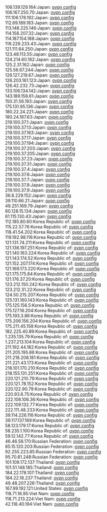 106.139.129.164:Japan: [ovpn config](vpn/106_139_129_164.ovpn)  
106.167.250.70:Japan: [ovpn config](vpn/106_167_250_70.ovpn)  
111.106.178.192:Japan: [ovpn config](vpn/111_106_178_192.ovpn)  
112.69.189.183:Japan: [ovpn config](vpn/112_69_189_183.ovpn)  
113.148.225.146:Japan: [ovpn config](vpn/113_148_225_146.ovpn)  
114.158.207.32:Japan: [ovpn config](vpn/114_158_207_32.ovpn)  
114.187.154.188:Japan: [ovpn config](vpn/114_187_154_188.ovpn)  
119.229.233.43:Japan: [ovpn config](vpn/119_229_233_43.ovpn)  
121.111.64.250:Japan: [ovpn config](vpn/121_111_64_250.ovpn)  
123.48.113.55:Japan: [ovpn config](vpn/123_48_113_55.ovpn)  
124.214.60.182:Japan: [ovpn config](vpn/124_214_60_182.ovpn)  
125.2.31.162:Japan: [ovpn config](vpn/125_2_31_162.ovpn)  
125.56.67.244:Japan: [ovpn config](vpn/125_56_67_244.ovpn)  
126.127.219.67:Japan: [ovpn config](vpn/126_127_219_67.ovpn)  
126.203.161.123:Japan: [ovpn config](vpn/126_203_161_123.ovpn)  
126.42.232.73:Japan: [ovpn config](vpn/126_42_232_73.ovpn)  
133.106.134.142:Japan: [ovpn config](vpn/133_106_134_142.ovpn)  
143.189.158.61:Japan: [ovpn config](vpn/143_189_158_61.ovpn)  
150.31.56.193:Japan: [ovpn config](vpn/150_31_56_193.ovpn)  
175.131.95.136:Japan: [ovpn config](vpn/175_131_95_136.ovpn)  
180.22.24.221:Japan: [ovpn config](vpn/180_22_24_221.ovpn)  
180.24.187.63:Japan: [ovpn config](vpn/180_24_187_63.ovpn)  
219.100.37.1:Japan: [ovpn config](vpn/219_100_37_1.ovpn)  
219.100.37.13:Japan: [ovpn config](vpn/219_100_37_13.ovpn)  
219.100.37.163:Japan: [ovpn config](vpn/219_100_37_163.ovpn)  
219.100.37.17:Japan: [ovpn config](vpn/219_100_37_17.ovpn)  
219.100.37.194:Japan: [ovpn config](vpn/219_100_37_194.ovpn)  
219.100.37.203:Japan: [ovpn config](vpn/219_100_37_203.ovpn)  
219.100.37.205:Japan: [ovpn config](vpn/219_100_37_205.ovpn)  
219.100.37.23:Japan: [ovpn config](vpn/219_100_37_23.ovpn)  
219.100.37.31:Japan: [ovpn config](vpn/219_100_37_31.ovpn)  
219.100.37.4:Japan: [ovpn config](vpn/219_100_37_4.ovpn)  
219.100.37.6:Japan: [ovpn config](vpn/219_100_37_6.ovpn)  
219.100.37.7:Japan: [ovpn config](vpn/219_100_37_7.ovpn)  
219.100.37.8:Japan: [ovpn config](vpn/219_100_37_8.ovpn)  
219.100.37.9:Japan: [ovpn config](vpn/219_100_37_9.ovpn)  
36.8.229.152:Japan: [ovpn config](vpn/36_8_229_152.ovpn)  
39.110.66.21:Japan: [ovpn config](vpn/39_110_66_21.ovpn)  
49.251.169.79:Japan: [ovpn config](vpn/49_251_169_79.ovpn)  
60.128.15.134:Japan: [ovpn config](vpn/60_128_15_134.ovpn)  
61.115.130.43:Japan: [ovpn config](vpn/61_115_130_43.ovpn)  
112.185.80.60:Korea Republic of: [ovpn config](vpn/112_185_80_60.ovpn)  
115.22.57.76:Korea Republic of: [ovpn config](vpn/115_22_57_76.ovpn)  
118.41.54.202:Korea Republic of: [ovpn config](vpn/118_41_54_202.ovpn)  
119.192.98.116:Korea Republic of: [ovpn config](vpn/119_192_98_116.ovpn)  
121.131.74.211:Korea Republic of: [ovpn config](vpn/121_131_74_211.ovpn)  
121.136.197.251:Korea Republic of: [ovpn config](vpn/121_136_197_251.ovpn)  
121.140.163.224:Korea Republic of: [ovpn config](vpn/121_140_163_224.ovpn)  
121.143.174.52:Korea Republic of: [ovpn config](vpn/121_143_174_52.ovpn)  
121.152.207.174:Korea Republic of: [ovpn config](vpn/121_152_207_174.ovpn)  
121.169.173.220:Korea Republic of: [ovpn config](vpn/121_169_173_220.ovpn)  
121.175.175.84:Korea Republic of: [ovpn config](vpn/121_175_175_84.ovpn)  
121.176.37.20:Korea Republic of: [ovpn config](vpn/121_176_37_20.ovpn)  
123.212.150.242:Korea Republic of: [ovpn config](vpn/123_212_150_242.ovpn)  
123.212.31.22:Korea Republic of: [ovpn config](vpn/123_212_31_22.ovpn)  
124.50.215.207:Korea Republic of: [ovpn config](vpn/124_50_215_207.ovpn)  
125.131.160.143:Korea Republic of: [ovpn config](vpn/125_131_160_143.ovpn)  
175.125.156.5:Korea Republic of: [ovpn config](vpn/175_125_156_5.ovpn)  
175.127.16.204:Korea Republic of: [ovpn config](vpn/175_127_16_204.ovpn)  
175.193.3.86:Korea Republic of: [ovpn config](vpn/175_193_3_86.ovpn)  
175.206.156.204:Korea Republic of: [ovpn config](vpn/175_206_156_204.ovpn)  
175.211.45.158:Korea Republic of: [ovpn config](vpn/175_211_45_158.ovpn)  
182.225.40.89:Korea Republic of: [ovpn config](vpn/182_225_40_89.ovpn)  
1.235.135.79:Korea Republic of: [ovpn config](vpn/1_235_135_79.ovpn)  
1.237.213.104:Korea Republic of: [ovpn config](vpn/1_237_213_104.ovpn)  
211.192.44.182:Korea Republic of: [ovpn config](vpn/211_192_44_182.ovpn)  
211.205.195.86:Korea Republic of: [ovpn config](vpn/211_205_195_86.ovpn)  
211.218.208.181:Korea Republic of: [ovpn config](vpn/211_218_208_181.ovpn)  
211.221.43.173:Korea Republic of: [ovpn config](vpn/211_221_43_173.ovpn)  
218.101.170.210:Korea Republic of: [ovpn config](vpn/218_101_170_210.ovpn)  
218.155.131.251:Korea Republic of: [ovpn config](vpn/218_155_131_251.ovpn)  
220.121.210.79:Korea Republic of: [ovpn config](vpn/220_121_210_79.ovpn)  
220.121.78.152:Korea Republic of: [ovpn config](vpn/220_121_78_152.ovpn)  
220.122.90.79:Korea Republic of: [ovpn config](vpn/220_122_90_79.ovpn)  
220.93.6.75:Korea Republic of: [ovpn config](vpn/220_93_6_75.ovpn)  
222.108.106.36:Korea Republic of: [ovpn config](vpn/222_108_106_36.ovpn)  
222.109.132.77:Korea Republic of: [ovpn config](vpn/222_109_132_77.ovpn)  
222.111.48.233:Korea Republic of: [ovpn config](vpn/222_111_48_233.ovpn)  
39.114.226.116:Korea Republic of: [ovpn config](vpn/39_114_226_116.ovpn)  
39.117.137.169:Korea Republic of: [ovpn config](vpn/39_117_137_169.ovpn)  
58.123.179.17:Korea Republic of: [ovpn config](vpn/58_123_179_17.ovpn)  
58.235.1.100:Korea Republic of: [ovpn config](vpn/58_235_1_100.ovpn)  
59.12.142.77:Korea Republic of: [ovpn config](vpn/59_12_142_77.ovpn)  
46.46.58.170:Russian Federation: [ovpn config](vpn/46_46_58_170.ovpn)  
85.15.120.203:Russian Federation: [ovpn config](vpn/85_15_120_203.ovpn)  
92.255.223.85:Russian Federation: [ovpn config](vpn/92_255_223_85.ovpn)  
95.70.81.248:Russian Federation: [ovpn config](vpn/95_70_81_248.ovpn)  
101.109.172.137:Thailand: [ovpn config](vpn/101_109_172_137.ovpn)  
101.51.148.185:Thailand: [ovpn config](vpn/101_51_148_185.ovpn)  
184.22.178.107:Thailand: [ovpn config](vpn/184_22_178_107.ovpn)  
184.22.18.237:Thailand: [ovpn config](vpn/184_22_18_237.ovpn)  
49.48.207.226:Thailand: [ovpn config](vpn/49_48_207_226.ovpn)  
167.99.192.121:United States: [ovpn config](vpn/167_99_192_121.ovpn)  
118.71.16.95:Viet Nam: [ovpn config](vpn/118_71_16_95.ovpn)  
118.71.213.224:Viet Nam: [ovpn config](vpn/118_71_213_224.ovpn)  
42.118.40.194:Viet Nam: [ovpn config](vpn/42_118_40_194.ovpn)  
